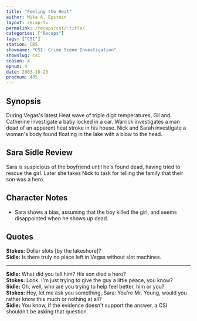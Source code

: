 ```yaml
---
title: "Feeling the Heat"
author: Mika A. Epstein
layout: recap-tv
permalink: /recaps/csi/:title/
categories: ["Recaps"]
tags: ["CSI"]
station: CBS
showname: "CSI: Crime Scene Investigation"
showslug: csi
season: 4
epnum: 4
date: 2003-10-23
prodnum: 405  
---
```


## Synopsis

During Vegas's latest Heat wave of triple digit temperatures, Gil and Catherine investigate a baby locked in a car. Warrick investigates a man dead of an apparent heat stroke in his house. Nick and Sarah investigate a woman's body found floating in the lake with a blow to the head.

## Sara Sidle Review

Sara is suspicious of the boyfriend until he's found dead, having tried to rescue the girl. Later she takes Nick to task for telling the family that their son was a hero.

## Character Notes

* Sara shows a bias, assuming that the boy killed the girl, and seems disappointed when he shows up dead.

## Quotes

**Stokes:** Dollar slots [by the lakeshore]?  
**Sidle:** Is there truly no place left in Vegas without slot machines.  

- - -

**Sidle:** What did you tell him? His son died a hero?  
**Stokes:** Look, I'm just trying to give the guy a little peace, you know?  
**Sidle:** Oh, well, who are you trying to help feel better, him or you?  
**Stokes:** Hey, let me ask you something, Sara: You're Mr. Young, would you rather know this much or nothing at all?  
**Sidle:** You know, if the evidence doesn't support the answer, a CSI shouldn't be asking that question.